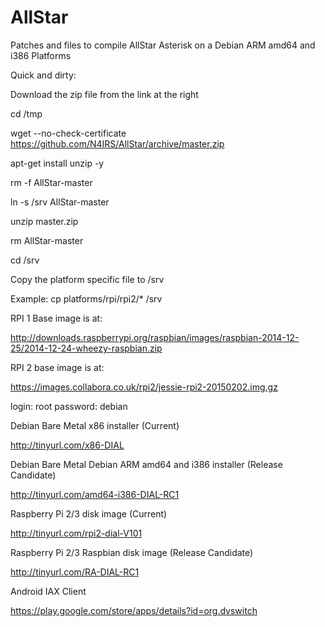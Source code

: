 # AllStar
Patches and files to compile AllStar Asterisk on a Debian ARM amd64 and i386 Platforms

Quick and dirty:

Download the zip file from the link at the right

cd /tmp

wget --no-check-certificate https://github.com/N4IRS/AllStar/archive/master.zip

apt-get install unzip -y

rm -f AllStar-master

ln -s /srv AllStar-master

unzip master.zip

rm AllStar-master

cd /srv

Copy the platform specific file to /srv

Example: cp platforms/rpi/rpi2/* /srv

RPI 1 Base image is at:

http://downloads.raspberrypi.org/raspbian/images/raspbian-2014-12-25/2014-12-24-wheezy-raspbian.zip

RPI 2 base image is at:

https://images.collabora.co.uk/rpi2/jessie-rpi2-20150202.img.gz

login: root	password: debian


Debian Bare Metal x86 installer (Current)

http://tinyurl.com/x86-DIAL

Debian Bare Metal Debian ARM amd64 and i386 installer (Release Candidate)

http://tinyurl.com/amd64-i386-DIAL-RC1

Raspberry Pi 2/3 disk image (Current)

http://tinyurl.com/rpi2-dial-V101

Raspberry Pi 2/3 Raspbian disk image (Release Candidate)

http://tinyurl.com/RA-DIAL-RC1

Android IAX Client

https://play.google.com/store/apps/details?id=org.dvswitch

